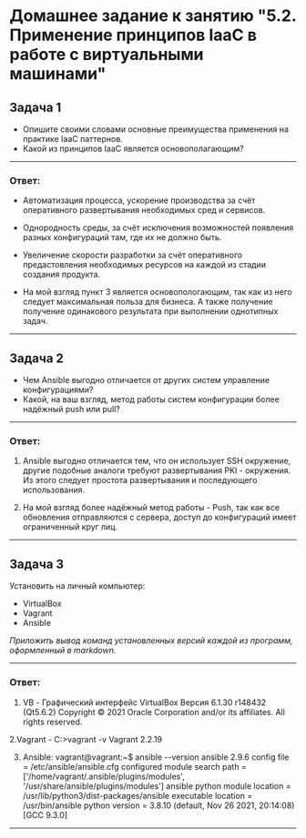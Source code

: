 # Домашнее задание к занятию "5.2. Применение принципов IaaC в работе с виртуальными машинами"



## Задача 1

- Опишите своими словами основные преимущества применения на практике IaaC паттернов.
- Какой из принципов IaaC является основополагающим?
---


### Ответ:


- Автоматизация процесса, ускорение производства за счёт оперативного развертывания необходимых сред и сервисов.
- Однородность среды, за счёт исключения возможностей появления разных конфигураций там, где их не должно быть.
- Увеличение скорости разработки за счёт оперативного предастовления необходимых ресурсов на каждой из стадии создания продукта.


- На мой взгляд пункт 3 является основопологающим, так как из него следует максимальная польза для бизнеса. А также получение получение одинакового результата при выполнении однотипных задач.

----


## Задача 2

- Чем Ansible выгодно отличается от других систем управление конфигурациями?
- Какой, на ваш взгляд, метод работы систем конфигурации более надёжный push или pull?

---

### Ответ:
1. Ansible выгодно отличается тем, что он использует SSH окружение, другие подобные аналоги требуют развертывания PKI - окружения. Из этого следует простота развертывания и последующего использования.

2. На мой взгляд более надёжный метод работы - Push, так как все обновления отправляются с сервера, доступ до конфигураций имеет ограниченный круг лиц.

---
## Задача 3

Установить на личный компьютер:

- VirtualBox
- Vagrant
- Ansible

*Приложить вывод команд установленных версий каждой из программ, оформленный в markdown.*

---

### Ответ:

1. VB - Графический интерфейс VirtualBox
Версия 6.1.30 r148432 (Qt5.6.2)
Copyright © 2021 Oracle Corporation and/or its affiliates. All rights reserved.

2.Vagrant -  C:\>vagrant -v
Vagrant 2.2.19

3. Ansible:
vagrant@vagrant:~$ ansible --version
ansible 2.9.6
  config file = /etc/ansible/ansible.cfg
  configured module search path = ['/home/vagrant/.ansible/plugins/modules', '/usr/share/ansible/plugins/modules']
  ansible python module location = /usr/lib/python3/dist-packages/ansible
  executable location = /usr/bin/ansible
  python version = 3.8.10 (default, Nov 26 2021, 20:14:08) [GCC 9.3.0]




---


